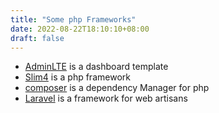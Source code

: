 ```yaml
---
title: "Some php Frameworks"
date: 2022-08-22T18:10:10+08:00
draft: false
---
```

- [AdminLTE](https://adminlte.io/) is a dashboard template
- [Slim4](https://www.slimframework.com/) is a php framework
- [composer](https://getcomposer.org/) is a dependency Manager for php
- [Laravel](https://laravel.com/) is a framework for web artisans




